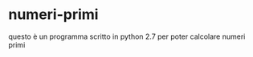 numeri-primi
============

questo è un programma scritto in python 2.7 per poter calcolare numeri primi
